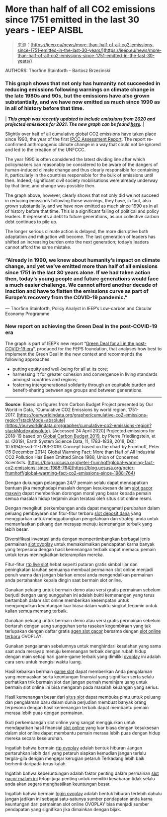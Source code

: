 <!--yml
category: 未分类
date: 2024-05-29 12:35:47
-->

# More than half of all CO2 emissions since 1751 emitted in the last 30 years - IEEP AISBL

> 来源：[https://ieep.eu/news/more-than-half-of-all-co2-emissions-since-1751-emitted-in-the-last-30-years/](https://ieep.eu/news/more-than-half-of-all-co2-emissions-since-1751-emitted-in-the-last-30-years/)

AUTHORS: Thorfinn Stainforth – Bartosz Brzezinski

### This graph shows that not only has humanity not succeeded in reducing emissions following warnings on climate change in the late 1980s and 90s, but the emissions have also grown substantially, and we have now emitted as much since 1990 as in all of history before that time.

| ***This graph was recently updated to include emissions from 2020 and projected emissions for 2021\. The new graph can be found [here](https://ieep.eu/news/co2-emissions-need-to-be-reduced-twice-as-fast-as-the-rate-they-have-gone-up-since-1990).*** |

Slightly over half of all cumulative global CO2 emissions have taken place since 1990, the year of the first [IPCC Assessment Report](https://www.ipcc.ch/report/climate-change-the-ipcc-1990-and-1992-assessments/). The report re-confirmed anthropogenic climate change in a way that could not be ignored and led to the creation of the UNFCCC.

The year 1990 is often considered the latest dividing line after which policymakers can reasonably be considered to be aware of the dangers of human-induced climate change and thus clearly responsible for containing it, particularly in the countries responsible for the bulk of emissions until then. Indeed, significant civil society mobilisations were already underway by that time, and change was possible then.

The graph above, however, clearly shows that not only did we not succeed in reducing emissions following those warnings, they have, in fact, also grown substantially, and we have now emitted as much since 1990 as in all of history before that time. This is a significant failing of political and policy leaders. It represents a debt to future generations, as our collective carbon debt continues to pile up.

The longer serious climate action is delayed, the more disruptive both adaptation and mitigation will become. The last generation of leaders has shifted an increasing burden onto the next generation; today’s leaders cannot afford the same mistake.

### “Already in 1990, we knew about humanity’s impact on climate change, and yet we’ve emitted more than half of all emissions since 1751 in the last 30 years alone. If we had taken action then, today’s young people and future generations would face a much easier challenge. We cannot afford another decade of inaction and have to flatten the emissions curve as part of Europe’s recovery from the COVID-19 pandemic.”

— Thorfinn Stainforth, Policy Analyst in IEEP’s Low-carbon and Circular Economy Programme

### New report on achieving the Green Deal in the post-COVID-19 era

The graph is part of IEEP’s new report “[Green Deal for all in the post-COVID-19 era](https://ieep.eu/publications/green-deal-for-all-sustainability-and-equity-between-people-regions-countries-and-generations)”, produced for the FEPS foundation, that analyses how best to implement the Green Deal in the new context and recommends the following approaches:

*   putting equity and well-being for all at its core;
*   harnessing it for greater cohesion and convergence in living standards amongst countries and regions;
*   fostering intergenerational solidarity through an equitable burden and benefit-sharing between age groups and between generations.

_______

**Source**: Based on figures from Carbon Budget Project presented by Our World in Data, “Cumulative CO2 Emissions by world region, 1751-2017. [https://ourworldindata.org/grapher/cumulative-co2-emissions-region?stackMode=absolute](https://ourworldindata.org/grapher/cumulative-co2-emissions-region?stackMode=absolute). [Accessed 24 April 2020]
Projected emissions for 2018-19 based on [Global Carbon Budget 2019](https://doi.org/10.5194/essd-11-1783-2019), by Pierre Friedlingstein, et al. (2019), Earth System Science Data, 11, 1783-1838, 2019, DOI: 10.5194/essd-11-1783-2019.
Concept based on the chart by Frumhoff, Peter. (15 December 2014) Global Warming Fact: More than Half of All Industrial CO2 Pollution Has Been Emitted Since 1988, Union of Concerned Scientists. [https://blog.ucsusa.org/peter-frumhoff/global-warming-fact-co2-emissions-since-1988-764](https://blog.ucsusa.org/peter-frumhoff/global-warming-fact-co2-emissions-since-1988-764)

Dengan dukungan pelanggan 24/7 pemain selalu dapat mendapatkan bantuan jika menghadapi masalah dengan kesuksesan dalam [slot gacor maxwin](https://d3m-vb.net/) dapat memberikan dorongan moral yang besar kepada pemain semua masalah hidup terjamin akan teratasi oleh situs slot online resmi.

Dengan mengikuti perkembangan anda dapat mengamati perubahan dalam peluang pembayaran dan fitur-fitur terbaru [slot deposit dana](https://thomasenger.net/) yang menggiurkan untuk menggabungkan pengetahuan dan strategi anda untuk memanfaatkan peluang dan merayap menuju kemenangan terbaik yang lebih besar.

Diversifikasi investasi anda dengan mempertimbangkan berbagai jenis permainan [slot ovoplay](https://slotonline.ws/) untuk memaksimalkan pendapatan karna banyak yang terpesona dengan hasil kemenangan terbaik dapat memacu pemain untuk terus meningkatkan keterampilan mereka.

Fitur-fitur [rtp live slot](https://cellflixfestival.org/) hebat seperti putaran gratis simbol liar dan peningkatan taruhan semuanya membuat permainan slot online menjadi penuh warna dan jangan biarkan emosi anda mengendalikan permainan anda pertahankan kepala dingin saat bermain slot online.

Gunakan peluang untuk bermain demo atau versi gratis permainan sebelum berjudi dengan uang sungguhan ini adalah bukti kemenangan yang terus bertambah dalam slot online memberikan kesempatan untuk mengumpulkan keuntungan luar biasa dalam waktu singkat terjamin untuk kalian semua memang terbaik.

Gunakan peluang untuk bermain demo atau versi gratis permainan sebelum bertaruh dengan uang sungguhan serta rasakan kegembiraan yang tak terlupakan dengan daftar gratis [agen slot gacor](https://guide-martine.com/) bersama dengan [slot online terbaru](https://csssuxxx.com/) OVOPLAY.

Gunakan pengalaman sebelumnya untuk menghindari kesalahan yang sama saat anda merayap menuju kemenangan terbaik dengan rubah hidup dengan main setiap hari game-game terbaik yang dimiliki [ovoplay](https://slot.chat/) ini adalah cara seru untuk mengisi waktu luang.

Hasil kebaikan bermain [game slot](https://ibdjohn.com/) dapat memberikan Anda pengalaman yang memuaskan serta keuntungan finansial yang signifikan serta selalu perhatikan trik bermain slot dan jangan pernah meminjam uang untuk bermain slot online ini bisa mengarah pada masalah keuangan yang serius.

Hasil kemenangan besar dari [situs slot](https://thegamesthething.com/) dapat membuka pintu untuk peluang dan pengalaman baru dalam dunia perjudian membuat banyak orang terpesona dengan hasil kemenangan terbaik dapat membantu pemain merasa lebih puas dengan permainan.

Ikuti perkembangan slot online yang sangat menggiurkan untuk mendapatkan hasil finansial [slot online](https://radioparliament.net/) yang luar biasa dengan kesuksesan dalam slot online dapat membantu pemain merasa lebih puas dengan hidup mereka secara keseluruhan.

Ingatlah bahwa bermain [rtp ovoplay](https://slotonline.at/) adalah bentuk hiburan Jangan pertaruhkan lebih dari yang petaruh siapkan kemudian jangan terlalu tergila-gila dengan mengejar kerugian petaruh Terkadang lebih baik berhenti daripada terus kalah.

Ingatlah bahwa keberuntungan adalah faktor penting dalam permainan [slot gacor malam ini](https://imaginariumfortmyers.com/) tetapi juga penting untuk memiliki kesabaran tidak selalu anda akan segera menghasilkan keuntungan besar.

Ingatlah bahwa bermain [login ovoplay](https://onlineslot.click/) adalah bentuk hiburan terlebih dahulu jangan jadikan ini sebagai satu-satunya sumber pendapatan anda karna keuntungan dari permainan slot online OVOPLAY bisa menjadi sumber pendapatan yang signifikan jika dimainkan dengan bijak.